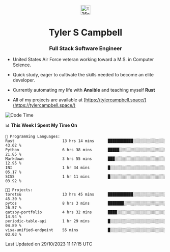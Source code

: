 <p align="center">
<a href="https://www.linkedin.com/in/t36campbell" target="blank"><img align="center" src="https://ik.imagekit.io/t36campbell/Portfolio/linkedin.png.original_m8bbGgPh6.png" alt="t36campbell" height="30" width="30" /></a>
</p>
<h1 align="center">Tyler S Campbell</h1>
<h3 align="center">Full Stack Software Engineer</h3>

* United States Air Force veteran working toward a M.S. in Computer Science.

* Quick study, eager to cultivate the skills needed to become an elite developer.

* Currently automating my life with **Ansible** and teaching myself **Rust**

* All of my projects are available at [https://tylercampbell.space/](https://tylercampbell.space/)

<!--START_SECTION:waka-->
![Code Time](http://img.shields.io/badge/Code%20Time-2%2C940%20hrs%2048%20mins-blue)

📊 **This Week I Spent My Time On** 

```text
💬 Programming Languages: 
Rust                     13 hrs 14 mins      ███████████░░░░░░░░░░░░░░   43.62 % 
Python                   6 hrs 38 mins       █████░░░░░░░░░░░░░░░░░░░░   21.85 % 
Markdown                 3 hrs 55 mins       ███░░░░░░░░░░░░░░░░░░░░░░   12.95 % 
INI                      1 hr 34 mins        █░░░░░░░░░░░░░░░░░░░░░░░░   05.17 % 
SCSS                     1 hr 11 mins        █░░░░░░░░░░░░░░░░░░░░░░░░   03.92 % 

🐱‍💻 Projects: 
toretsu                  13 hrs 45 mins      ███████████░░░░░░░░░░░░░░   45.30 % 
pytos                    8 hrs 3 mins        ███████░░░░░░░░░░░░░░░░░░   26.57 % 
gatsby-portfolio         4 hrs 32 mins       ████░░░░░░░░░░░░░░░░░░░░░   14.94 % 
periodic-table-api       1 hr 29 mins        █░░░░░░░░░░░░░░░░░░░░░░░░   04.89 % 
visa-unified-endpoint    55 mins             █░░░░░░░░░░░░░░░░░░░░░░░░   03.03 % 
```


 Last Updated on 29/10/2023 11:17:15 UTC
<!--END_SECTION:waka-->
